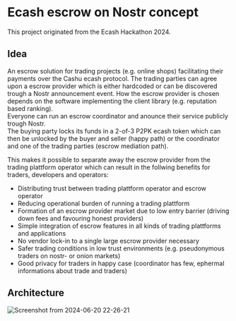 # Ecash escrow on Nostr concept

This project originated from the Ecash Hackathon 2024.  

## Idea
An escrow solution for trading projects (e.g. online shops) facilitating their payments over the Cashu ecash protocol. The trading parties can agree upon a escrow provider which is either hardcoded or can be discovered trough a Nostr announcement event. How the escrow provider is chosen depends on the software implementing the client library (e.g. reputation based ranking).  
Everyone can run an escrow coordinator and anounce their service publicly trough Nostr.  
The buying party locks its funds in a 2-of-3 P2PK ecash token which can then be unlocked by the buyer and seller (happy path) or the coordinator and one of the trading parties (escrow mediation path).  

This makes it possible to separate away the escrow provider from the trading plattform operator which can result in the follwing benefits for traders, developers and operators:

* Distributing trust between trading plattform operator and escrow operator
* Reducing operational burden of running a trading plattform
* Formation of an escrow provider market due to low entry barrier (driving down fees and favouring honest providers)
* Simple integration of escrow features in all kinds of trading plattforms and applications
* No vendor lock-in to a single large escrow provider necessary
* Safer trading conditions in low trust environments (e.g. pseudonymous traders on nostr- or onion markets)
* Good privacy for traders in happy case (coordinator has few, ephermal informations about trade and traders)  

## Architecture

![Screenshot from 2024-06-20 22-26-21](https://github.com/f321x/ecash-escrow-nostr-concept/assets/51097237/8b227061-da61-436d-bedc-0a1a25602b50)
